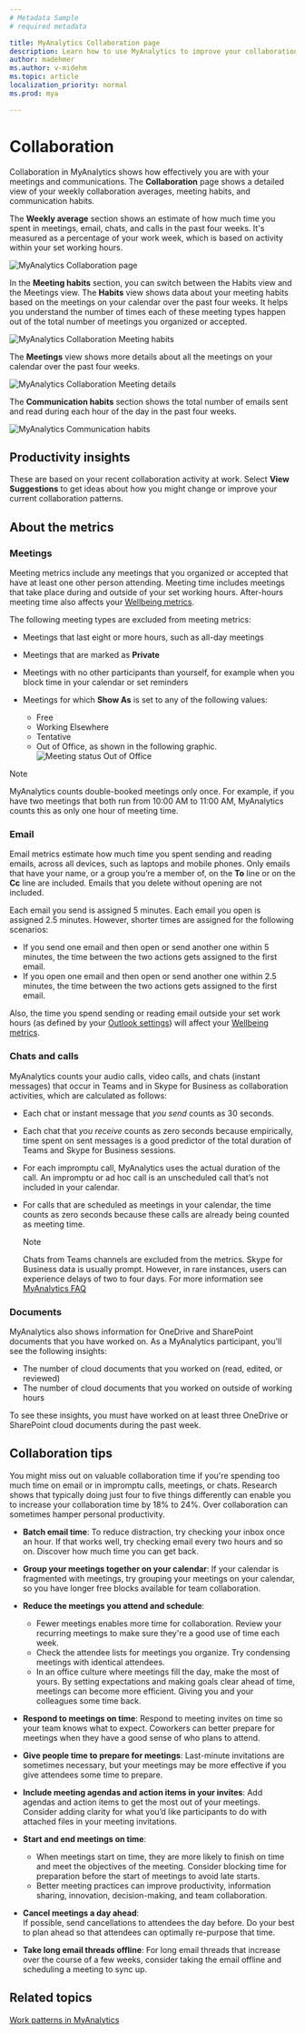 ```yaml
---
# Metadata Sample
# required metadata

title: MyAnalytics Collaboration page
description: Learn how to use MyAnalytics to improve your collaboration at work
author: madehmer
ms.author: v-midehm
ms.topic: article
localization_priority: normal 
ms.prod: mya

---
```


# Collaboration

Collaboration in MyAnalytics shows how effectively you are with your meetings and communications. The **Collaboration** page shows a detailed view of your weekly collaboration averages, meeting habits, and communication habits.

The **Weekly average** section shows an estimate of how much time you spent in meetings, email, chats, and calls in the past four weeks. It's measured as a percentage of your work week, which is based on activity within your set working hours.

   ![MyAnalytics Collaboration page](../../Images/mya/use/collab.png)

In the **Meeting habits** section, you can switch between the Habits view and the Meetings view. The **Habits** view shows data about your meeting habits based on the meetings on your calendar over the past four weeks. It helps you understand the number of times each of these meeting types happen out of the total number of meetings you organized or accepted.

   ![MyAnalytics Collaboration Meeting habits](../../Images/mya/use/collab-habits.png)

The **Meetings** view shows more details about all the meetings on your calendar over the past four weeks.

   ![MyAnalytics Collaboration Meeting details](../../Images/mya/use/collab-meetings.png)

The **Communication habits** section shows the total number of emails sent and read during each hour of the day in the past four weeks.

   ![MyAnalytics Communication habits](../../Images/mya/use/collab-com-chart.png)

## Productivity insights

These are based on your recent collaboration activity at work. Select **View Suggestions** to get ideas about how you might change or improve your current collaboration patterns.

## About the metrics

### Meetings

Meeting metrics include any meetings that you organized or accepted that have at least one other person attending. Meeting time includes meetings that take place during and outside of your set working hours. After-hours meeting time also affects your [Wellbeing metrics](../use/wellbeing.md#about-the-metrics).

The following meeting types are excluded from meeting metrics:

 * Meetings that last eight or more hours, such as all-day meetings
 * Meetings that are marked as **Private**
 * Meetings with no other participants than yourself, for example when you block time in your calendar or set reminders
 * Meetings for which **Show As** is set to any of the following values:

    * Free
    * Working Elsewhere
    * Tentative
    * Out of Office, as shown in the following graphic.
    &nbsp;  
      ![Meeting status Out of Office](../../Images/mya/use/meeting-status-oof.png)

> [!Note]
> MyAnalytics counts double-booked meetings only once. For example, if you have two meetings that both run from 10:00 AM to 11:00 AM, MyAnalytics counts this as only one hour of meeting time.

### Email

Email metrics estimate how much time you spent sending and reading emails, across all devices, such as laptops and mobile phones. Only emails that have your name, or a group you’re a member of, on the **To** line or on the **Cc** line are included. Emails that you delete without opening are not included.

Each email you send is assigned 5 minutes. Each email you open is assigned 2.5 minutes. However, shorter times are assigned for the following scenarios:

* If you send one email and then open or send another one within 5 minutes, the time between the two actions gets assigned to the first email.
* If you open one email and then open or send another one within 2.5 minutes, the time between the two actions gets assigned to the first email.

Also, the time you spend sending or reading email outside your set work hours (as defined by your [Outlook settings](https://outlook.office.com/calendar/options/calendar/view/appearance)) will affect your [Wellbeing metrics](../use/wellbeing.md#about-the-metrics).

### Chats and calls

MyAnalytics counts your audio calls, video calls, and chats (instant messages) that occur in Teams and in Skype for Business as collaboration activities, which are calculated as follows:

* Each chat or instant message that *you send* counts as 30 seconds.
* Each chat that *you receive* counts as zero seconds because empirically, time spent on sent messages is a good predictor of the total duration of Teams and Skype for Business sessions.
* For each impromptu call, MyAnalytics uses the actual duration of the call. An impromptu or ad hoc call is an unscheduled call that’s not included in your calendar.
* For calls that are scheduled as meetings in your calendar, the time counts as zero seconds because these calls are already being counted as meeting time.

  >[!Note]
  > Chats from Teams channels are excluded from the metrics. Skype for Business data is usually prompt. However, in rare instances, users can experience delays of two to four days. For more information see [MyAnalytics FAQ](../Overview/MyA-faq.md)

### Documents

MyAnalytics also shows information for OneDrive and SharePoint documents that you have worked on. As a MyAnalytics participant, you'll see the following insights:

 * The number of cloud documents that you worked on (read, edited, or reviewed)
 * The number of cloud documents that you worked on outside of working hours

To see these insights, you must have worked on at least three OneDrive or SharePoint cloud documents during the past week.

## Collaboration tips

You might miss out on valuable collaboration time if you're spending too much time on email or in impromptu calls, meetings, or chats. Research shows that typically doing just four to five things differently can enable you to increase your collaboration time by 18% to 24%. Over collaboration can sometimes hamper personal productivity.

* **Batch email time**: To reduce distraction, try checking your inbox once an hour. If that works well, try checking email every two hours and so on. Discover how much time you can get back.

* **Group your meetings together on your calendar**: If your calendar is fragmented with meetings, try grouping your meetings on your calendar, so you have longer free blocks available for team collaboration.

* **Reduce the meetings you attend and schedule**:

  * Fewer meetings enables more time for collaboration. Review your recurring meetings to make sure they're a good use of time each week.
  * Check the attendee lists for meetings you organize. Try condensing meetings with identical attendees.
  * In an office culture where meetings fill the day, make the most of yours. By setting expectations and making goals clear ahead of time, meetings can become more efficient. Giving you and your colleagues some time back.

* **Respond to meetings on time**: Respond to meeting invites on time so your team knows what to expect. Coworkers can better prepare for meetings when they have a good sense of who plans to attend.

* **Give people time to prepare for meetings**: Last-minute invitations are sometimes necessary, but your meetings may be more effective if you give attendees some time to prepare.

* **Include meeting agendas and action items in your invites**: Add agendas and action items to get the most out of your meetings. Consider adding clarity for what you’d like participants to do with attached files in your meeting invitations.

* **Start and end meetings on time**:

  * When meetings start on time, they are more likely to finish on time and meet the objectives of the meeting. Consider blocking time for preparation before the start of meetings to avoid late starts.
  * Better meeting practices can improve productivity, information sharing, innovation, decision-making, and team collaboration.

* **Cancel meetings a day ahead**: If possible, send cancellations to attendees the day before. Do your best to plan ahead so that attendees can optimally re-purpose that time.

* **Take long email threads offline**: For long email threads that increase over the course of a few weeks, consider taking the email offline and scheduling a meeting to sync up.

## Related topics

[Work patterns in MyAnalytics](../use/dashboard-2.md)